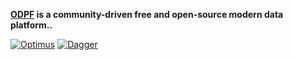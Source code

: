 **[ODPF](https://odpf.io) is a community-driven free and open-source modern data platform..**

[![Optimus](https://img.shields.io/badge/Repository-555?logo=github)](https://github.com/odpf/optimus)
[![Dagger](https://img.shields.io/badge/Repository-555?logo=github)](https://github.com/odpf/dagger)
